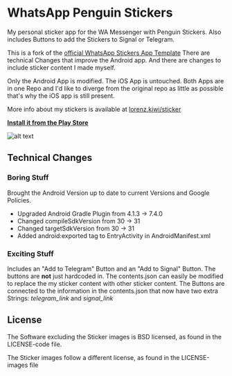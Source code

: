 # WhatsApp Penguin Stickers

My personal sticker app for the WA Messenger with Penguin Stickers. 
Also includes Buttons to add the Stickers to Signal or Telegram.

This is a fork of the [official WhatsApp Stickers App Template](https://github.com/WhatsApp/stickers)
There are technical Changes that improve the Android app. And there are changes to include sticker content I made myself.

Only the Android App is modified. The iOS App is untouched. Both Apps are in one Repo and I'd like to diverge from the original repo as little as possible that's why the iOS app is still present.

More info about my stickers is available at [lorenz.kiwi/sticker](https://www.lorenz.kiwi/sticker/)

[**Install it from the Play Store**][play-store-link]

![alt text][screenshot-with-frame]

[screenshot-with-frame]: https://www.lorenz.kiwi/wp-content/uploads/2021/02/scrnsht2_pixel_frame_270x512.png "Burgis Bapperl Screenshot"



## Technical Changes

### Boring Stuff

Brought the Android Version up to date to current Versions and Google Policies.

- Upgraded Android Gradle Plugin from 4.1.3 -> 7.4.0
- Changed compileSdkVersion from 30 -> 31
- Changed targetSdkVersion from 30 -> 31
- Added android:exported tag to EntryActivity in AndroidManifest.xml  

### Exciting Stuff

Includes an "Add to Telegram" Button and an "Add to Signal" Button. The buttons are **not** just hardcoded in. The contents.json can easily be modified to replace the my sticker content with other sticker content. The Buttons are connected to the information in the contents.json that now have two extra Strings: *telegram\_link* and *signal\_link*


## License

The Software excluding the Sticker images is BSD licensed, as found in the LICENSE-code file.

The Sticker images follow a different license, as found in the LICENSE-images file 


[play-store-link]: https://play.google.com/store/apps/details?id=kiwi.lorenz.stickers